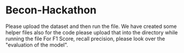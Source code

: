 # Becon-Hackathon
Please upload the dataset and then run the file.
We have created some helper files also for the code please upload that into the directory while running the file
For F1 Score, recall precision, please look over the "evaluation of the model".